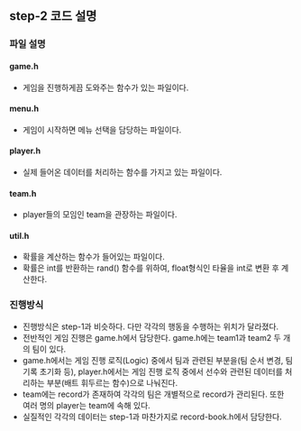 ##  step-2 코드 설명

### 파일 설명
#### game.h
- 게임을 진행하게끔 도와주는 함수가 있는 파일이다.

#### menu.h
- 게임이 시작하면 메뉴 선택을 담당하는 파일이다.

#### player.h
- 실제 들어온 데이터를 처리하는 함수를 가지고 있는 파일이다.

#### team.h
- player들의 모임인 team을 관장하는 파일이다.

#### util.h
- 확률을 계산하는 함수가 들어있는 파일이다.
- 확률은 int를 반환하는 rand() 함수를 위하여, float형식인 타율을 int로 변환 후 계산한다. 


### 진행방식
- 진행방식은 step-1과 비슷하다. 다만 각각의 행동을 수행하는 위치가 달라졌다.
- 전반적인 게임 진행은 game.h에서 담당한다. game.h에는 team1과 team2 두 개의 팀이 있다.
- game.h에서는 게임 진행 로직(Logic) 중에서 팀과 관련된 부분을(팀 순서 변경, 팀 기록 초기화 등), player.h에서는 게임 진행 로직 중에서 선수와 관련된 데이터를 처리하는 부분(배트 휘두르는 함수)으로 나눠진다.
- team에는 record가 존재하여 각각의 팀은 개별적으로 record가 관리된다. 또한 여러 명의 player는 team에 속해 있다.
- 실질적인 각각의 데이터는 step-1과 마찬가지로 record-book.h에서 담당한다. 
